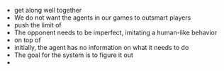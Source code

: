 * get along well together
* We do not want the agents in our games to outsmart players
* push the limit of 
* The opponent needs to be imperfect, imitating a human-like behavior
* on top of
* initially, the agent has no information on what it needs to do
* The goal for the system is to figure it out
* 
